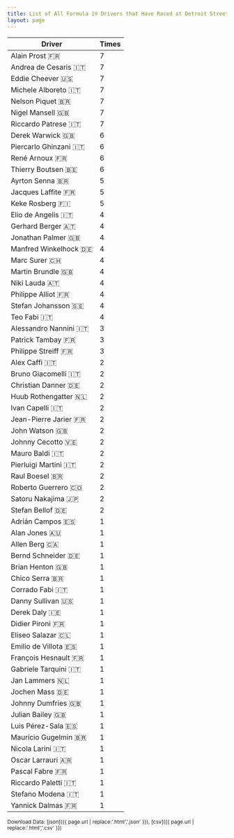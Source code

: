 ```yaml
---
title: List of All Formula 1® Drivers that Have Raced at Detroit Street Circuit
layout: page
---
```


| Driver | Times |
|--|--|
| Alain Prost 🇫🇷 | 7 |
| Andrea de Cesaris 🇮🇹 | 7 |
| Eddie Cheever 🇺🇸 | 7 |
| Michele Alboreto 🇮🇹 | 7 |
| Nelson Piquet 🇧🇷 | 7 |
| Nigel Mansell 🇬🇧 | 7 |
| Riccardo Patrese 🇮🇹 | 7 |
| Derek Warwick 🇬🇧 | 6 |
| Piercarlo Ghinzani 🇮🇹 | 6 |
| René Arnoux 🇫🇷 | 6 |
| Thierry Boutsen 🇧🇪 | 6 |
| Ayrton Senna 🇧🇷 | 5 |
| Jacques Laffite 🇫🇷 | 5 |
| Keke Rosberg 🇫🇮 | 5 |
| Elio de Angelis 🇮🇹 | 4 |
| Gerhard Berger 🇦🇹 | 4 |
| Jonathan Palmer 🇬🇧 | 4 |
| Manfred Winkelhock 🇩🇪 | 4 |
| Marc Surer 🇨🇭 | 4 |
| Martin Brundle 🇬🇧 | 4 |
| Niki Lauda 🇦🇹 | 4 |
| Philippe Alliot 🇫🇷 | 4 |
| Stefan Johansson 🇸🇪 | 4 |
| Teo Fabi 🇮🇹 | 4 |
| Alessandro Nannini 🇮🇹 | 3 |
| Patrick Tambay 🇫🇷 | 3 |
| Philippe Streiff 🇫🇷 | 3 |
| Alex Caffi 🇮🇹 | 2 |
| Bruno Giacomelli 🇮🇹 | 2 |
| Christian Danner 🇩🇪 | 2 |
| Huub Rothengatter 🇳🇱 | 2 |
| Ivan Capelli 🇮🇹 | 2 |
| Jean-Pierre Jarier 🇫🇷 | 2 |
| John Watson 🇬🇧 | 2 |
| Johnny Cecotto 🇻🇪 | 2 |
| Mauro Baldi 🇮🇹 | 2 |
| Pierluigi Martini 🇮🇹 | 2 |
| Raul Boesel 🇧🇷 | 2 |
| Roberto Guerrero 🇨🇴 | 2 |
| Satoru Nakajima 🇯🇵 | 2 |
| Stefan Bellof 🇩🇪 | 2 |
| Adrián Campos 🇪🇸 | 1 |
| Alan Jones 🇦🇺 | 1 |
| Allen Berg 🇨🇦 | 1 |
| Bernd Schneider 🇩🇪 | 1 |
| Brian Henton 🇬🇧 | 1 |
| Chico Serra 🇧🇷 | 1 |
| Corrado Fabi 🇮🇹 | 1 |
| Danny Sullivan 🇺🇸 | 1 |
| Derek Daly 🇮🇪 | 1 |
| Didier Pironi 🇫🇷 | 1 |
| Eliseo Salazar 🇨🇱 | 1 |
| Emilio de Villota 🇪🇸 | 1 |
| François Hesnault 🇫🇷 | 1 |
| Gabriele Tarquini 🇮🇹 | 1 |
| Jan Lammers 🇳🇱 | 1 |
| Jochen Mass 🇩🇪 | 1 |
| Johnny Dumfries 🇬🇧 | 1 |
| Julian Bailey 🇬🇧 | 1 |
| Luis Pérez-Sala 🇪🇸 | 1 |
| Maurício Gugelmin 🇧🇷 | 1 |
| Nicola Larini 🇮🇹 | 1 |
| Oscar Larrauri 🇦🇷 | 1 |
| Pascal Fabre 🇫🇷 | 1 |
| Riccardo Paletti 🇮🇹 | 1 |
| Stefano Modena 🇮🇹 | 1 |
| Yannick Dalmas 🇫🇷 | 1 |

<small>Download Data: [json]({{ page.url | replace:'.html','.json' }}), [csv]({{ page.url | replace:'.html','.csv' }})</small>
